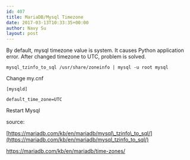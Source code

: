 ```yaml
---
id: 407
title: MariaDB/Mysql Timezone
date: 2017-03-13T10:33:35+00:00
author: Navy Su
layout: post
---
```

By default, mysql timezone value is system. It causes Python application error. After changed timezone to UTC, problem is solved.

~~~shell
mysql_tzinfo_to_sql /usr/share/zoneinfo | mysql -u root mysql

~~~

Change my.cnf

~~~shell
[mysqld] 

default_time_zone=UTC

~~~

Restart Mysql

source:
  
[https://mariadb.com/kb/en/mariadb/mysql\_tzinfo\_to_sql/](https://mariadb.com/kb/en/mariadb/mysql_tzinfo_to_sql/)
  
<https://mariadb.com/kb/en/mariadb/time-zones/>